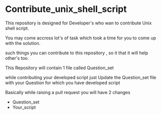 # Contribute_unix_shell_script
This repository is designed for Developer's who wan to contribute Unix shell script. 

You may come accross lot's of task which took a time for you to come up with the solution.

such things you can contribute to this repository , so it that it will help other's too.

This Repository will contain 1 file called Question_set 

while contributing your developed script just Update the Question_set file 
with your Question for which you have developed script

Basically while raising a pull request you will have 2 changes 
- Question_set
- Your_script




